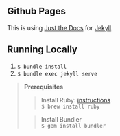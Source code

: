 ## Github Pages
This is using [Just the Docs](https://github.com/just-the-docs/just-the-docs) for [Jekyll](https://jekyllrb.com/docs/).

## Running Locally
1. `$ bundle install`
2. `$ bundle exec jekyll serve`

> **Prerequisites** <br>
>> Install Ruby: [instructions](https://jekyllrb.com/docs/installation/) <br> 
>> `$ brew install ruby`
>
>> Install Bundler <br>
>> `$ gem install bundler`

